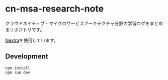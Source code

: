 # cn-msa-research-note

クラウドネイティブ・マイクロサービスアーキテクチャ分野の学習ログをまとめるリポジトリです。

[Nextra](https://nextra.vercel.app/)を使用しています。

## Development

```
npm install
npm run dev
```
